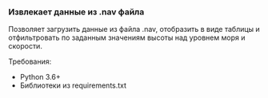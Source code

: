 ### Извлекает данные из .nav файла
Позволяет загрузить данные из файла .nav, отобразить в виде таблицы и отфильтровать по заданным значениям высоты над уровнем моря и скорости.

Требования:
- Python 3.6+
- Библиотеки из requirements.txt

